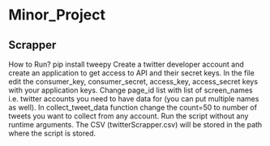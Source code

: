 # Minor_Project

## Scrapper 
How to Run?
pip install tweepy
Create a twitter developer account and create an application to get access to API and their secret keys.
In the file edit the consumer_key, consumer_secret, access_key, access_secret keys with your application keys.
Change page_id list with list of screen_names i.e. twitter accounts you need to have data for (you can put multiple names as well).
In collect_tweet_data function change the count=50 to number of tweets you want to collect from any account.
Run the script without any runtime arguments.
The CSV (twitterScrapper.csv) will be stored in the path where the script is stored.
